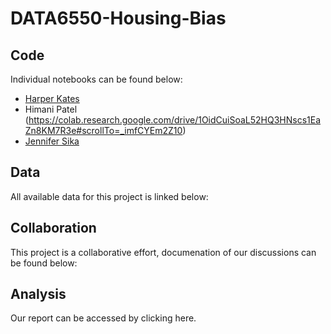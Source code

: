 # DATA6550-Housing-Bias

## Code
Individual notebooks can be found below: <br />
- [Harper Kates](https://colab.research.google.com/drive/1ozp-kEl0QaxX5DKh1rKFaBiMmOFyfzsE)
- Himani Patel (https://colab.research.google.com/drive/1OidCuiSoaL52HQ3HNscs1EaZn8KM7R3e#scrollTo=_imfCYEm2Z10)
- [Jennifer Sika](https://colab.research.google.com/drive/1XYQYPfdvHWoKWuJyK-a6rbrgIM8ujPN7?usp=sharing)
    
## Data
All available data for this project is linked below: <br />

## Collaboration
This project is a collaborative effort, documenation of our discussions can be found below: <br />

## Analysis
Our report can be accessed by clicking here.
